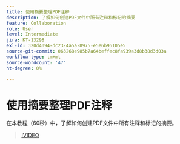 ```yaml
---
title: 使用摘要整理PDF注释
description: 了解如何创建PDF文件中所有注释和标记的摘要
feature: Collaboration
role: User
level: Intermediate
jira: KT-13298
exl-id: 320d4094-dc23-4a5a-8975-e5e6b96105e5
source-git-commit: 063268e985b7a64beffec8fa939a3d8b38d3d03a
workflow-type: tm+mt
source-wordcount: '47'
ht-degree: 0%

---
```


# 使用摘要整理PDF注释

在本教程（60秒）中，了解如何创建PDF文件中所有注释和标记的摘要。

>[!VIDEO](https://video.tv.adobe.com/v/3436977?quality=12&learn=on&hidetitle=true&captions=chi_hans)
